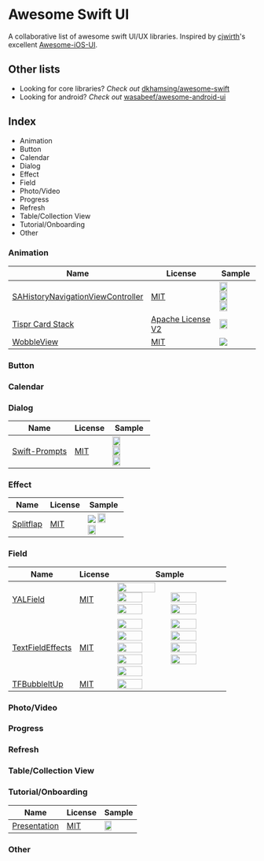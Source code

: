 # Awesome Swift UI
A collaborative list of awesome swift UI/UX libraries. Inspired by [cjwirth]'s excellent [Awesome-iOS-UI][awesome-ios-ui].

## Other lists
- Looking for core libraries? _Check out_ [dkhamsing/awesome-swift]
- Looking for android? _Check out_ [wasabeef/awesome-android-ui]

## Index
- Animation
- Button
- Calendar
- Dialog
- Effect
- Field
- Photo/Video
- Progress
- Refresh
- Table/Collection View
- Tutorial/Onboarding
- Other

### Animation

Name                                                                                                     | License             | Sample
-------------------------------------------------------------------------------------------------------- | ------------------- | --------------------------------------------------------------------------------------------------------------------------------------------------------------------------------------------------------------------------------------
[SAHistoryNavigationViewController](https://github.com/szk-atmosphere/SAHistoryNavigationViewController) | [MIT]               | <img src="assets/SAHistoryNavgigationViewController/3dtouch.gif" width="49%"> <img src="assets/SAHistoryNavgigationViewController/sample.gif" width="49%"> <img src="assets/SAHistoryNavgigationViewController/touch.gif" width="49%">
[Tispr Card Stack](https://github.com/tispr/tispr-card-stack)                                            | [Apache License V2] | <img src="assets/tispr-card-stack/Screenshot_main.gif" width="49%">
[WobbleView](https://github.com/inFullMobile/WobbleView)                                                 | [MIT]               | <img src="assets/WobbleView/wobble.gif">

### Button
### Calendar
### Dialog

Name                                                          | License | Sample
------------------------------------------------------------- | ------- | --------------------------------------------------------------------------------------------------------------------------------------------------------------------------------------------
[Swift-Prompts](https://github.com/GabrielAlva/Swift-Prompts) | [MIT]   | <img src="assets/Swift-Prompts/SwiftPrompts1.png" width="49%"> <img src="assets/Swift-Prompts/SwiftPrompts2.png" width="49%"> <img src="assets/Swift-Prompts/SwiftPrompts3.png" width="49%">

### Effect

Name                                               | License | Sample
-------------------------------------------------- | ------- | -------------------------------------------------------------------------------------------------------------------------------------------------------------
[Splitflap](https://github.com/yannickl/Splitflap) | [MIT]   | <img src="assets/Splitflap/Splitflap1.gif">  <img src="assets/Splitflap/Splitflap2.gif" width="49%">  <img src="assets/Splitflap/Splitflap3.gif" width="49%">

### Field

Name                                                              | License | Sample
----------------------------------------------------------------- | ------- | ------------------------------------------------------------------------------------------------------------------------------------------------------------------------------------------------------------------------------------------------------------------------------------------------------------------------------------------------------------------------------------------------------------------------------------------------------------------------------------------------------------------------------------------
[YALField](https://github.com/Yalantis/YALField)                  | [MIT]   | <img src="assets/YALField/PizzaFormFilled.png" width="60%"> <img src="assets/YALField/EditProfileFilledWithError.png" width="49%"> <img src="assets/YALField/RegistrationFormEmpty.png" width="49%"> <img src="assets/YALField/ProfileFormNonValidated.png" width="49%"> <img src="assets/YALField/RegistrationFormFilled.png" width="49%">
[TextFieldEffects](https://github.com/raulriera/TextFieldEffects) | [MIT]   | <img src="assets/TextFieldEffects/Akira.gif" width="49%"> <img src="assets/TextFieldEffects/Hoshi.gif" width="49%"> <img src="assets/TextFieldEffects/Isao.gif" width="49%"> <img src="assets/TextFieldEffects/Jiro.gif" width="49%"> <img src="assets/TextFieldEffects/Kaede.gif" width="49%"> <img src="assets/TextFieldEffects/Madoka.gif" width="49%"> <img src="assets/TextFieldEffects/Minoru.gif" width="49%"> <img src="assets/TextFieldEffects/Yoko.gif" width="49%"> <img src="assets/TextFieldEffects/Yoshiko.gif" width="49%">
[TFBubbleItUp](https://github.com/thefuntasty/TFBubbleItUp)       | [MIT]   | <img src="assets/TFBubbleItUp/preview.gif" width="49%">

### Photo/Video
### Progress
### Refresh
### Table/Collection View
### Tutorial/Onboarding

Name                                                      | License | Sample
--------------------------------------------------------- | ------- | -----------------------------------------------------------
[Presentation](https://github.com/hyperoslo/Presentation) | [MIT]   | <img src="assets/Presentation/Parallax-v2.gif" width="49%">

### Other

[cjwirth]: https://github.com/cjwirth
[dkhamsing/awesome-swift]: https://github.com/matteocrippa/awesome-swift#ui
[wasabeef/awesome-android-ui]: https://github.com/wasabeef/awesome-android-ui
[awesome-ios-ui]: https://github.com/cjwirth/awesome-ios-ui
[mit]: http://opensource.org/licenses/MIT
[apache license v2]: https://www.apache.org/licenses/LICENSE-2.0
